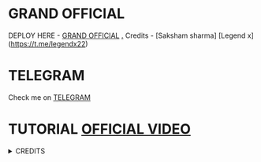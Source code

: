# GRAND OFFICIAL

DEPLOY HERE - [GRAND OFFICIAL](https://dashboard.heroku.com/new?button-url=https%3A%2F%2Fgithub.com%2Flegendx22%2FGRANDROBOT&template=https%3A%2F%2Fgithub.com%2Flegendx22%2FGRANDROBOT)
[.](https://heroku.com/deploy)
Credits - [Saksham sharma] [Legend x] (https://t.me/legendx22)

# TELEGRAM
Check me on [TELEGRAM](https://t.me/emmaAgroup_bot)
# TUTORIAL [OFFICIAL VIDEO](https://youtu.be/JK9cLTDZUR0)

<details>
<summary> CREDITS </summary>
<h1> LEGEND X </h1>
<h1> PROBOY X </h1>
<h1> TEAMLEGEND </h1>
<h1> SAKSHAM SHARMA </h1>
</details>
